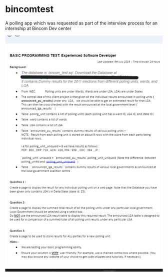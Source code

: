 # bincomtest
A polling app which was requested as part of the interview process for an internship at Bincom Dev center 

![Alt text](https://github.com/nonso-uj/bincomtest/blob/master/img/Screenshot%20(37)%20copy.png)
